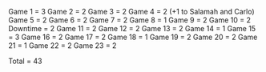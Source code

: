 Game 1 = 3
Game 2 = 2
Game 3 = 2
Game 4 = 2 (+1 to Salamah and Carlo)
Game 5 = 2
Game 6 = 2
Game 7 = 2
Game 8 = 1
Game 9 = 2
Game 10 = 2
Downtime = 2
Game 11 = 2
Game 12 = 2
Game 13 = 2
Game 14 = 1
Game 15 = 3
Game 16 = 2
Game 17 = 2
Game 18 = 1
Game 19 = 2
Game 20 = 2
Game 21 = 1
Game 22 = 2
Game 23 = 2

Total = 43